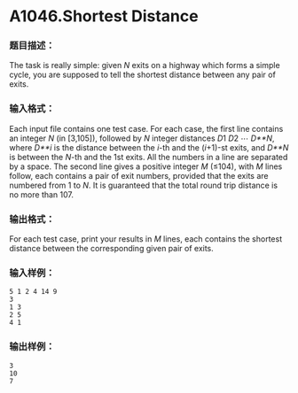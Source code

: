 # A1046.Shortest Distance

### 题目描述：

The task is really simple: given *N* exits on a highway which forms a simple cycle, you are supposed to tell the shortest distance between any pair of exits.

### 输入格式：

Each input file contains one test case. For each case, the first line contains an integer *N* (in [3,105]), followed by *N* integer distances *D*1 *D*2 ⋯ *D**N*, where *D**i* is the distance between the *i*-th and the (*i*+1)-st exits, and *D**N* is between the *N*-th and the 1st exits. All the numbers in a line are separated by a space. The second line gives a positive integer *M* (≤104), with *M* lines follow, each contains a pair of exit numbers, provided that the exits are numbered from 1 to *N*. It is guaranteed that the total round trip distance is no more than 107.

### 输出格式：

For each test case, print your results in *M* lines, each contains the shortest distance between the corresponding given pair of exits.

### 输入样例：

```in
5 1 2 4 14 9
3
1 3
2 5
4 1
```

### 输出样例：

```out
3
10
7
```

